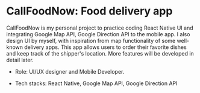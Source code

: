 # CallFoodNow: Food delivery app

CallFoodNow is my personal project to practice coding React Native UI and integrating Google Map API, Google Direction API to the mobile app. I also design UI by myself, with inspiration from map functionality of some well-known delivery apps. This app allows users to order their favorite dishes and keep track of the shipper's location. More features will be developed in detail later.

* Role: UI/UX designer and Mobile Developer. 

* Tech stacks: React Native, Google Map API, Google Direction API